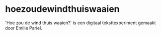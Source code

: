 # hoezoudewindthuiswaaien
'Hoe zou de wind thuis waaien?' is een digitaal teksttexperiment gemaakt door Emilie Pariel.
